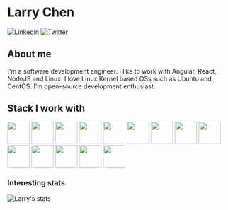 # Larry Chen 

[![Linkedin](https://img.shields.io/badge/-Larry%20Chen-blue?style=flat-square&logo=linkedin&logoColor=white&link=https://www.linkedin.com/in/dachaochen/)](https://www.linkedin.com/in/chendachao)
[![Twitter](https://img.shields.io/twitter/url/https/twitter.com/dachaochen.svg?style=social&label=Follow%20%40dachaochen)](https://twitter.com/dachaochen)


## About me 
I'm a software development engineer. I like to work with Angular, React, NodeJS and Linux. I love Linux Kernel based OSs such as Ubuntu and CentOS.
I'm open-source development enthusiast.


## Stack I work with
<code><img height="50" src="https://www.vectorlogo.zone/logos/angular/angular-ar21.svg"></code>
<code><img height="50" src="https://www.vectorlogo.zone/logos/reactjs/reactjs-ar21.svg"></code>
<code><img height="50" src="https://www.vectorlogo.zone/logos/nodejs/nodejs-horizontal.svg"></code>
<code><img height="50" src="https://www.vectorlogo.zone/logos/docker/docker-ar21.svg"></code>
<code><img height="50" src="https://www.vectorlogo.zone/logos/mongodb/mongodb-ar21.svg"></code>
<code><img height="50" src="https://www.vectorlogo.zone/logos/socketio/socketio-ar21.svg"></code>
<code><img height="50" src="https://www.vectorlogo.zone/logos/github/github-ar21.svg"></code>
<code><img height="50" src="https://www.vectorlogo.zone/logos/getpostman/getpostman-ar21.svg"></code>
<code><img height="50" src="https://www.vectorlogo.zone/logos/git-scm/git-scm-ar21.svg"></code>
<code><img height="50" src="https://www.vectorlogo.zone/logos/linux/linux-ar21.svg"></code>
<code><img height="50" src="https://www.vectorlogo.zone/logos/ubuntu/ubuntu-ar21.svg"></code>
<code><img height="50" src="https://www.vectorlogo.zone/logos/raspberrypi/raspberrypi-ar21.svg"></code>
<code><img height="50" src="https://www.vectorlogo.zone/logos/gnu_bash/gnu_bash-ar21.svg"></code>
<code><img height="50" src="https://www.vectorlogo.zone/logos/amazon_aws/amazon_aws-ar21.svg"></code>


### Interesting stats

![Larry's stats](https://github-readme-stats.vercel.app/api?username=chendachao&show_icons=true)

<!--
**chendachao/chendachao** is a ✨ _special_ ✨ repository because its `README.md` (this file) appears on your GitHub profile.

Here are some ideas to get you started:

- 🔭 I’m currently working on ...
- 🌱 I’m currently learning ...
- 👯 I’m looking to collaborate on ...
- 🤔 I’m looking for help with ...
- 💬 Ask me about ...
- 📫 How to reach me: ...
- 😄 Pronouns: ...
- ⚡ Fun fact: ...


[![Twitter](https://img.shields.io/twitter/url/https/twitter.com/dachaochen.svg?style=social&label=Follow%20%40dachaochen)](https://twitter.com/dachaochen)

[![Twitter](https://img.shields.io/twitter/follow/dachaochen.svg?style=social&label=@dachaochen)](https://twitter.com/dachaochen)

-->
